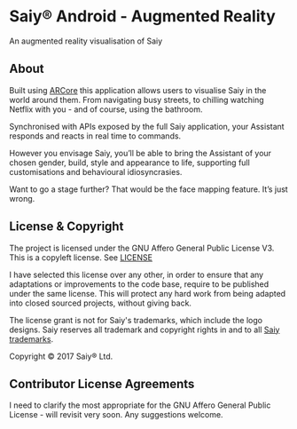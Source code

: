 # Saiy® Android - Augmented Reality

An augmented reality visualisation of Saiy

## About

Built using [ARCore](https://github.com/google-ar/arcore-android-sdk) this application allows users to visualise Saiy in the world around them. From navigating busy streets, to chilling watching Netflix with you - and of course, using the bathroom.

Synchronised with APIs exposed by the full Saiy application, your Assistant responds and reacts in real time to commands.

However you envisage Saiy, you’ll be able to bring the Assistant of your chosen gender, build, style and appearance to life, supporting full customisations and behavioural idiosyncrasies.

Want to go a stage further? That would be the face mapping feature. It’s just wrong.

## License & Copyright

The project is licensed under the GNU Affero General Public License V3. This is a copyleft license. See [LICENSE](https://github.com/brandall76/Saiy-PS/blob/master/LICENSE) 

I have selected this license over any other, in order to ensure that any adaptations or improvements to the code base, require to be published under the same license. This will protect any hard work from being adapted into closed sourced projects, without giving back.

The license grant is not for Saiy's trademarks, which include the logo designs. Saiy reserves all trademark and copyright rights in and to all [Saiy trademarks](https://trademarks.ipo.gov.uk/ipo-tmcase/page/Results/1/UK00003168669?legacySearch=False).

Copyright © 2017 Saiy® Ltd.

## Contributor License Agreements

I need to clarify the most appropriate for the GNU Affero General Public License - will revisit very soon. Any suggestions welcome.

